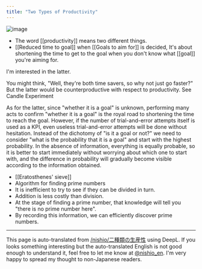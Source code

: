 ```yaml
---
title: "Two Types of Productivity"
---
```


![image](https://gyazo.com/13f8be705c9ac7e6d73054889ebf6b1d/thumb/1000)
- The word [[productivity]] means two different things.
- [[Reduced time to goal]] when [[Goals to aim for]] is decided,
It's about shortening the time to get to the goal when you don't know what [[goal]] you're aiming for.

I'm interested in the latter.

You might think, "Well, they're both time savers, so why not just go faster?"
But the latter would be counterproductive with respect to productivity.
See Candle Experiment


As for the latter, since "whether it is a goal" is unknown, performing many acts to confirm "whether it is a goal" is the royal road to shortening the time to reach the goal.
However, if the number of trial-and-error attempts itself is used as a KPI, even useless trial-and-error attempts will be done without hesitation.
Instead of the dichotomy of "is it a goal or not?" we need to consider "what is the probability that it is a goal" and start with the highest probability.
In the absence of information, everything is equally probable, so it is better to start immediately without worrying about which one to start with, and the difference in probability will gradually become visible according to the information obtained.

- [[Eratosthenes' sieve]]
- Algorithm for finding prime numbers
- It is inefficient to try to see if they can be divided in turn.
- Addition is less costly than division.
- At the stage of finding a prime number, that knowledge will tell you "there is no prime number here".
- By recording this information, we can efficiently discover prime numbers.

---
This page is auto-translated from [/nishio/二種類の生産性](https://scrapbox.io/nishio/二種類の生産性) using DeepL. If you looks something interesting but the auto-translated English is not good enough to understand it, feel free to let me know at [@nishio_en](https://twitter.com/nishio_en). I'm very happy to spread my thought to non-Japanese readers.
